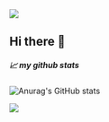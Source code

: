 <img src="https://capsule-render.vercel.app/api?type=waving&color=DBA544&height=150&section=header" />

## Hi there 👋 


##### 📈 my github stats
![Anurag's GitHub stats](https://github-readme-stats.vercel.app/api?username=kiseon77&theme=gruvbox&show_icons=true)

<img src="https://capsule-render.vercel.app/api?type=waving&color=DBA544&height=150&section=footer" />

